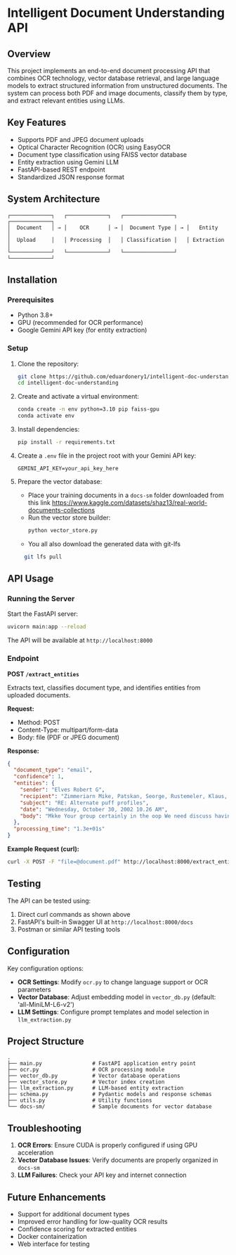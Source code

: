 # Intelligent Document Understanding API

## Overview

This project implements an end-to-end document processing API that combines OCR technology, vector database retrieval, and large language models to extract structured information from unstructured documents. The system can process both PDF and image documents, classify them by type, and extract relevant entities using LLMs.

## Key Features

- Supports PDF and JPEG document uploads
- Optical Character Recognition (OCR) using EasyOCR
- Document type classification using FAISS vector database
- Entity extraction using Gemini LLM
- FastAPI-based REST endpoint
- Standardized JSON response format

## System Architecture

```
┌─────────────┐   ┌─────────────┐   ┌────────────────┐   ┌─────────────┐
│  Document   │ → │    OCR      │ → │  Document Type │ → │   Entity    │
│  Upload     │   │ Processing  │   │ Classification │   │ Extraction  │
└─────────────┘   └─────────────┘   └────────────────┘   └─────────────┘
```

## Installation

### Prerequisites

- Python 3.8+
- GPU (recommended for OCR performance)
- Google Gemini API key (for entity extraction)

### Setup

1. Clone the repository:
   ```bash
   git clone https://github.com/eduardonery1/intelligent-doc-understanding.git
   cd intelligent-doc-understanding
   ```

2. Create and activate a virtual environment:
   ```bash
   conda create -n env python=3.10 pip faiss-gpu
   conda activate env
   ```

3. Install dependencies:
   ```bash
   pip install -r requirements.txt
   ```

4. Create a `.env` file in the project root with your Gemini API key:
   ```
   GEMINI_API_KEY=your_api_key_here
   ```

5. Prepare the vector database:
   - Place your training documents in a `docs-sm` folder downloaded from this link https://www.kaggle.com/datasets/shaz13/real-world-documents-collections
   - Run the vector store builder:
     ```bash
     python vector_store.py
     ```
   - You all also download the generated data with git-lfs
   ```bash
     git lfs pull
   ```

## API Usage

### Running the Server

Start the FastAPI server:
```bash
uvicorn main:app --reload
```

The API will be available at `http://localhost:8000`

### Endpoint

**POST `/extract_entities`**

Extracts text, classifies document type, and identifies entities from uploaded documents.

**Request:**
- Method: POST
- Content-Type: multipart/form-data
- Body: file (PDF or JPEG document)

**Response:**
```json
{
  "document_type": "email",
  "confidence": 1,
  "entities": {
    "sender": "Elves Robert G",
    "recipient": "Zimmeriarn Mike, Patskan, Seorge, Rustemeler, Klaus, Roemer, Ewald",
    "subject": "RE: Alternate puff profiles",
    "date": "Wednesday, October 30, 2002 10.26 AM",
    "body": "Mkke Your group certainly in the oop We need discuss having your tolks run the metals analysis Ot the JLI under thc exaggeratcd conditions Ucas Ihc GCIMS Fingcrprinting of particulalc an GVP from JLI allcmate , could use the whole smoke puff by puff analysis_ Im not familiar with the puff to puff work_ but if you think provide more inforration, we are interested: Bill Gardner did the previous GCIMS Fingerprinting work to determine the serni-quantitative dlfferences belween the Caco3 and AMP smokes In the EHCSS; Possibly BilI could corpare Ihe differences two phases with puffing condilions: Give me call; (Rest regards, Robbie 'Elrs Original Message - From: Zimnmemann, Mike Sent: Tuesday October 29 2002 4.10 PM To: Elves, Robert Subject: Altcrnalc protilcs lhanks. please kccp me posted olhcr data relaled this_ and Iel me know good lime get together t0 g0 over what we discussed this morning, thanks Onigina e98ede Etl Dal Sent: Tuescjy Ocober 29.202 Patsker Rolnei Exald Ruseneier Klau:' Wrenm Zinn Eimann Uke Sublect; FW: Aternare FU \" Pro iles Everyone Bill Rickert at Labslal sent Ihls me wilth regard their experience and ability t0 perform alt puff profiles their machines_ FYI with regard t0 Our effons on the \"JLI-TOPOCRAPHY\" Study. 'Best Robbie 'Eltes Original Messuge From: Williamn Rickent Sent: Monday. October 28, 2002 12.51 PM To: Robent Elves@pmusa com Subject: Alternale puti proliles Robbie based on the reponse from Pete (SB8 allached) We should be able work within the range of parameters of interest. Billl Message: Fwd RE: Quole Requesl (Morris M29) E2067475360 pulf Frcm . 6g regards,"
  },
  "processing_time": "1.3e+01s"
}
```

**Example Request (curl):**
```bash
curl -X POST -F "file=@document.pdf" http://localhost:8000/extract_entities
```

## Testing

The API can be tested using:
1. Direct curl commands as shown above
2. FastAPI's built-in Swagger UI at `http://localhost:8000/docs`
3. Postman or similar API testing tools

## Configuration

Key configuration options:

- **OCR Settings**: Modify `ocr.py` to change language support or OCR parameters
- **Vector Database**: Adjust embedding model in `vector_db.py` (default: 'all-MiniLM-L6-v2')
- **LLM Settings**: Configure prompt templates and model selection in `llm_extraction.py`

## Project Structure

```
.
├── main.py                # FastAPI application entry point
├── ocr.py                 # OCR processing module
├── vector_db.py           # Vector database operations
├── vector_store.py        # Vector index creation
├── llm_extraction.py      # LLM-based entity extraction
├── schema.py              # Pydantic models and response schemas
├── utils.py               # Utility functions
└── docs-sm/               # Sample documents for vector database
```

## Troubleshooting

1. **OCR Errors**: Ensure CUDA is properly configured if using GPU acceleration
2. **Vector Database Issues**: Verify documents are properly organized in `docs-sm`
3. **LLM Failures**: Check your API key and internet connection

## Future Enhancements

- Support for additional document types
- Improved error handling for low-quality OCR results
- Confidence scoring for extracted entities
- Docker containerization
- Web interface for testing

